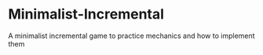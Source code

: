 # Minimalist-Incremental
A minimalist incremental game to practice mechanics and how to implement them
